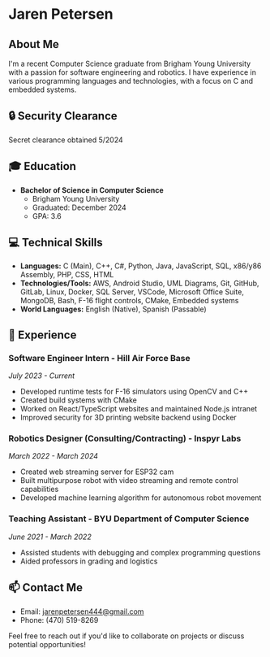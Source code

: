 # Jaren Petersen

## About Me
I'm a recent Computer Science graduate from Brigham Young University with a passion for software engineering and robotics. I have experience in various programming languages and technologies, with a focus on C and embedded systems.

## 🔒 Security Clearance
Secret clearance obtained 5/2024

## 🎓 Education
- **Bachelor of Science in Computer Science**
  - Brigham Young University
  - Graduated: December 2024
  - GPA: 3.6

## 💻 Technical Skills
- **Languages:** C (Main), C++, C#, Python, Java, JavaScript, SQL, x86/y86 Assembly, PHP, CSS, HTML
- **Technologies/Tools:** AWS, Android Studio, UML Diagrams, Git, GitHub, GitLab, Linux, Docker, SQL Server, VSCode, Microsoft Office Suite, MongoDB, Bash, F-16 flight controls, CMake, Embedded systems
- **World Languages:** English (Native), Spanish (Passable)

## 🚀 Experience

### Software Engineer Intern - Hill Air Force Base
*July 2023 - Current*
- Developed runtime tests for F-16 simulators using OpenCV and C++
- Created build systems with CMake
- Worked on React/TypeScript websites and maintained Node.js intranet
- Improved security for 3D printing website backend using Docker

### Robotics Designer (Consulting/Contracting) - Inspyr Labs
*March 2022 - March 2024*
- Created web streaming server for ESP32 cam
- Built multipurpose robot with video streaming and remote control capabilities
- Developed machine learning algorithm for autonomous robot movement

### Teaching Assistant - BYU Department of Computer Science
*June 2021 - March 2022*
- Assisted students with debugging and complex programming questions
- Aided professors in grading and logistics

## 📫 Contact Me
- Email: jarenpetersen444@gmail.com
- Phone: (470) 519-8269

Feel free to reach out if you'd like to collaborate on projects or discuss potential opportunities!
